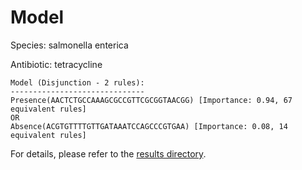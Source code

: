
# Model

Species: salmonella enterica

Antibiotic: tetracycline

```
Model (Disjunction - 2 rules):
------------------------------
Presence(AACTCTGCCAAAGCGCCGTTCGCGGTAACGG) [Importance: 0.94, 67 equivalent rules]
OR
Absence(ACGTGTTTTGTTGATAAATCCAGCCCGTGAA) [Importance: 0.08, 14 equivalent rules]

```

For details, please refer to the [results directory](../../../../../results/scm_b/salmonella+enterica/tetracycline/repeat_0/).

